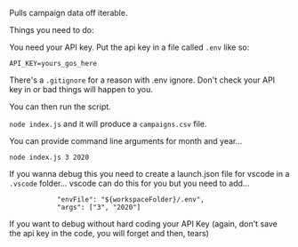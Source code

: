 Pulls campaign data off iterable. 

Things you need to do: 

You need your API key. Put the api key in a file called `.env` like so:

```
API_KEY=yours_gos_here

```

There's a `.gitignore` for a reason with .env ignore. Don't check your API key in or bad things will happen to you. 

You can then run the script. 

`node index.js` and it will produce a `campaigns.csv` file. 

You can provide command line arguments for month and year...

`node index.js 3 2020`

If you wanna debug this you need to create a launch.json file for vscode in a `.vscode` folder... vscode can do this for you but you need to add...

```
            "envFile": "${workspaceFolder}/.env",
            "args": ["3", "2020"]
```

If you want to debug without hard coding your API Key (again, don't save the api key in the code, you will forget and then, tears)